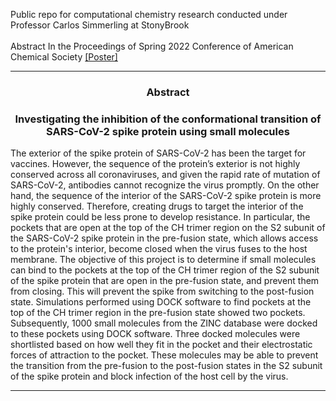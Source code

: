 Public repo for computational chemistry research conducted under Professor Carlos Simmerling at StonyBrook
<br>
<br> Abstract In the Proceedings of Spring 2022 Conference of American Chemical Society [[Poster]](https://github.com/asviswesh/simmerling_stonybrook_public/blob/9f0d05145cbd5cc5cd85ac403f7ef35aafe3fae0/AnnikaViswesh_Simons_Research_SpikeProtein_Poster_2021.pdf)


---

<h3 align="center">Abstract</h3>
<h3 align="center">Investigating the inhibition of the conformational transition of SARS-CoV-2 spike protein using small molecules</h3>
The exterior of the spike protein of SARS-CoV-2 has been the target for vaccines. However, the sequence of the protein’s exterior is not highly conserved across all coronaviruses, and given the rapid rate of mutation of SARS-CoV-2, antibodies cannot recognize the virus promptly. On the other hand, the sequence of the interior of the SARS-CoV-2 spike protein is more highly conserved. Therefore, creating drugs to target the interior of the spike protein could be less prone to develop resistance. In particular, the pockets that are open at the top of the CH trimer region on the S2 subunit of the SARS-CoV-2 spike protein in the pre-fusion state, which allows access to the protein's interior, become closed when the virus fuses to the host membrane. The objective of this project is to determine if small molecules can bind to the pockets at the top of the CH trimer region of the S2 subunit of the spike protein that are open in the pre-fusion state, and prevent them from closing. This will prevent the spike from switching to the post-fusion state. Simulations performed using DOCK software to find pockets at the top of the CH trimer region in the pre-fusion state showed two pockets. Subsequently, 1000 small molecules from the ZINC database were docked to these pockets using DOCK software. Three docked molecules were shortlisted based on how well they fit in the pocket and their electrostatic forces of attraction to the pocket. These molecules may be able to prevent the transition from the pre-fusion to the post-fusion states in the S2 subunit of the spike protein and block infection of the host cell by the virus.

---
